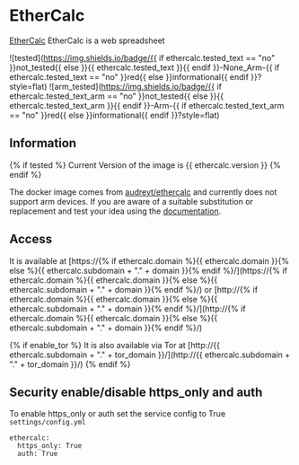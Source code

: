 # EtherCalc

[EtherCalc](https://ethercalc.net) EtherCalc is a web spreadsheet

![tested](https://img.shields.io/badge/{{ if ethercalc.tested_text == "no" }}not_tested{{ else }}{{ ethercalc.tested_text }}{{ endif }}-None_Arm-{{ if ethercalc.tested_text == "no" }}red{{ else }}informational{{ endif }}?style=flat)
![arm_tested](https://img.shields.io/badge/{{ if ethercalc.tested_text_arm == "no" }}not_tested{{ else }}{{ ethercalc.tested_text_arm }}{{ endif }}-Arm-{{ if ethercalc.tested_text_arm == "no" }}red{{ else }}informational{{ endif }}?style=flat)

## Information

{% if tested %}
Current Version of the image is {{ ethercalc.version }}
{% endif %}

The docker image comes from [audreyt/ethercalc](https://hub.docker.com/search?q=audreyt%2Fethercalc&type=image)
and currently does not support arm devices.
If you are aware of a suitable substitution or replacement and test your idea using the [documentation](dev/Adding-Services.md).

## Access

It is available at [https://{% if ethercalc.domain %}{{ ethercalc.domain }}{% else %}{{ ethercalc.subdomain + "." + domain }}{% endif %}/](https://{% if ethercalc.domain %}{{ ethercalc.domain }}{% else %}{{ ethercalc.subdomain + "." + domain }}{% endif %}/) or [http://{% if ethercalc.domain %}{{ ethercalc.domain }}{% else %}{{ ethercalc.subdomain + "." + domain }}{% endif %}/](http://{% if ethercalc.domain %}{{ ethercalc.domain }}{% else %}{{ ethercalc.subdomain + "." + domain }}{% endif %}/)

{% if enable_tor %}
It is also available via Tor at [http://{{ ethercalc.subdomain + "." + tor_domain }}/](http://{{ ethercalc.subdomain + "." + tor_domain }}/)
{% endif %}

## Security enable/disable https_only and auth

To enable https_only or auth set the service config to True
`settings/config.yml`

```
ethercalc:
  https_only: True
  auth: True
```
